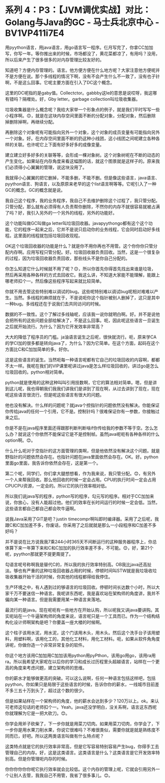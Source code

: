 # 系列 4：P3：【JVM调优实战】对比：Golang与Java的GC - 马士兵北京中心 - BV1VP411i7E4

用pyython语言，用java语言，用go语言写一程序。仨月写完了，你拿CC加加写，你写一年。等你推出来的时候，市场都没了，黄花菜都凉了，有用吗？没用，所以后来产生了很多很多的对内存管理比较友好的。

知道吧？方便内存管理的。语言。他方便方便在什么地方呢？大家注意他方便呢并不是方便在说。那个多线程的情况下啊，没有不会产生什么不一致了，没有也子针啊，不是这么回事。它呢主要方面在引入了DC这个概念。

这里的DC呢指的是gaby值。Collectctor。gabbby这le的意思是说哎呀，我这哪有错吗？隔喱处。好，Gby letter。garbage collection叫垃圾收集器。

垃圾收集器是什么概念呢？我给大家举一个形象点的例子，就是我们平时写写一些小程序啊。😊，就是在这块内存空间里面不断的分配对象，分配对象，然后删除掉删除掉啊，再继续分配。

再删除这个对象呢有可能指向另外一个对象，这个对象的成员变量有可能指向另外一个对象。好。在内存空间里面不断的扔这种小线团，这小线团之间呢建立各种各样的关联。也许呢它上下面有好多好多的成像变量。

建立建立好多好多的关联等等，会形成一棵对象树。这个对象树呢在不断的动态的产生变化。如果站在内存角度来看这幅图的话，就这个图景就是这样子的。原来我们必须得小心翼翼的管理，说这块没用了。

我就得小心翼翼的把它删掉，不能多删，不能不删。但是像这些语言，java语言、pyython语言、狗语言，以及原原来老早的这个list语言啊等等。它呢引入了一种GC的概念。GC的概念就是说。

我自己这个程序，我的业务程序，我自己不去维护删除这个过程了，我只管分配。只管分配，那么就有必须得有人负责帮你删除，不然你的内存不就很容易就被占满了吗？好，我引入另外的一个另外的线程，另外的功能好。

这个功能叫做GC叫做ga letter叫垃圾回收器。javapyythongo都有这个这个功能，它的程序一起来之后，它并不是说只启动你的业务线程，它会同时启动好多线程。这里面的线程就包括垃圾回收现程。

OK这个垃圾回收器的功能是什么？就是你不用你再也不用管。这个你你你只管分配内存啊。应用写程只管分配。好。垃圾回收器负责回收。当然，这是一个很复杂的过程，因为垃圾回收器负责回收，那些线头不是你自己分配的。

你怎么知道它什么时候就不用了呢？😊，所以你首先你得首先找出来谁是垃圾，然后再采用各种各样的方式去回收它。我这么讲，不知道大家能不能理解，能跟上哪老师扣个一。然后像这些程序写起来就比较简单。

你就不用去管这些特别难以调试的bug。这些呢特别难以调试bug呢相对难难以产生。当然。多线程的麻烦就在于，不是说呃你这个指针被别人删掉了，这只是其中一种bug。多线程还在于说我们去共同访问的时候。

数据的不一致性。这个了解过多线轴呢，应该我一说你就明白啊。好。并不是说他会把所有的这些问题全部给解决了，不是这么回事。呃，因此呢这些语言一旦诞生之后就开始流行。为什么？因为它开发效率非常高？

大大的降低了程序员的门槛。ja油语言诞生之后呢，很快就流行。呃，原来学CA的学CI加的很多都是转向java了，为什么？因为它简单。在这个方面，起码在这个方面比C和C加加简单的多。好你。

这是这些语言的诞生。当然呃每一种语言呢都有它自己的垃圾回收的内容啊，都都不太一样。我呢在我们的VIP课里呢讲过java是怎么样垃圾回收的，讲过go是怎么垃圾回收的。python相对简单。

python就是使用的这种这种叫叫引用技数啊，它它的算法相对简单。嗯，但是讲到这儿呢，我也得朝我们我我们讲我们是讲到了现在啊，从过去讲到了现在，现在呢这些语言很流行。但是呢这些语言有很大的问题。

他也没有解决。什么样的问题呢？就java个控指针的问题依然没有解决。你能保证你传给java的任何一个引用，它不是。控制针吗？很难保证你有一参数，你接触过来之后。

你是不是在java程序里面还得跟那判断判断啥if你传给我的参数不等于空。怎么怎么办？就说这个你依然不能保证它是不是控制帧。虽然java呢呃有各种各样的什么option啊。😊。

什么什么呃对于空指针的这方面管理的类啊，但是他依然没有解决这个问题。就是野指针的问题依然会存在。也指针问题在java里面依然会存在。OK。好。python里面go里面，我告诉你依然会存在，这是第一个。

第二个呢，同学们，你们拿大腿想想看，作为我来说，我只管分配。😊，有另外一个人来帮我回收。那么他回收的时候一定会占用。CPU的执行时间一定会占用CPUCPU资源，一定会的。所以它的执行效率相对低。

所以我们说java写的程序，python写的程序，勾元写的程序。相对于CC加加来说，你放心，没有人能超过他。他们的效率在长时间运行的时候一定会低。当然，这些语言都自己都自己都会吹牛逼啊。

说我Java采用了GIT是吧？justin timecompr啊叫即时编译器。采用了之后呢，我跟C和C加加差不多，你废话，你采用了之后就就是那么一小段程序和C加差不多好吗？

并不是说在比方说我我7乘244小时365天不间断运行的这种服务器程序上，你总体算下来一年算下来和C和C加加的执行效率差不多，不可能。😊，好，第21个呢，pyython那就更不提更甭提了。

勾语言呢号称啊我是替代C的，所以我的执行效率特别高。OB我比java还高扯淡。够也有严重的这种垃圾回收器占用的时候，停顿时间叫STW就是我垃圾收垃圾收集器开始干活的时候，你其他的线程都得给我停住。

生产环境之中，有人遇到过的够语言的垃圾回收。停顿时间长达数个小时，所以大家千万不要迷信一种语言。我呢讲东西呢，我是喜欢站在架构师的角度讲，我并不偏向某一种语言。但是我需要用某一种语言来落地。

最流行的是java。现在呢呃有一些地方在开始认购，所以呢我又讲java要讲购。其实呃站在一个牛逼架构师的角度来说，语言呢只是一个工具而已。作为一个结构结构化设计师啊架构是吧？你要盖一座大楼的时候啊。

这个柱子该用水泥，用水泥，这个门该用木头，用木头。然后这个洗手台子该用塑料，用塑料啊，该用化工的，其他化工材料，用化工材料。呃，如果从软件角角度讲呢，你做你造一个非常非常复杂的软件。

你这个地方该用C加加用C加加该用python用pyPthon，该用go用go，该用ra用ra。所以我希望大家呢在以后你的学习和成长过历程里头超越语言，站样在一个更高的角度来考虑问题，建立架构师的思维。

你的薪水才能够做更高的突破。可以这么说啊，任何一种语言包括这样吧，包括pyython，你如果只是局限于这些语言的时候，告诉你你的薪水，一线城市目前差不多三五十万到头了，超过这个数的很少。

但是如果站样在一个架构师的角度，他的薪水会达到多少？120万以上。ok。来认可老师这句话的老师扣个一。Yeah。java还没学明白，没关系啊，语言这东西呢你就理解为它是一把大砍刀。😊。

你学会用斧子砍柴了，下一步你就是用菜刀切肉。如果用菜刀切肉，你学会了，下一步你是用水果刀削水果，你说它很难吗？不难很类似，需要你就是就是熟练度不同而已，好吧。所以这两类语言叫做有什么特点呢？

这类特点就是它的执行效率非常高，但是它写容易特别容易产生bug，你得手工去管理自己的内存。好，这是这类语言。这类语言是什么？这类语言是它开发效率特别高。但是你管理呃内存的时候。

你你你你你你呢它执行效率就会比较低。这个内存的管理上呢，它就会引用另外一个让别人去管，我我自己不用管，我省了很多事儿。😊。

